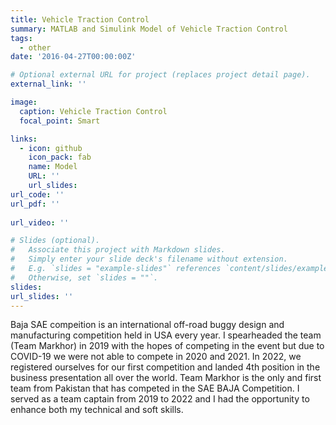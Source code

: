 ```yaml
---
title: Vehicle Traction Control
summary: MATLAB and Simulink Model of Vehicle Traction Control
tags:
  - other
date: '2016-04-27T00:00:00Z'

# Optional external URL for project (replaces project detail page).
external_link: ''

image:
  caption: Vehicle Traction Control 
  focal_point: Smart

links:
  - icon: github
    icon_pack: fab
    name: Model
    URL: ''
    url_slides: 
url_code: ''
url_pdf: ''
   
url_video: ''

# Slides (optional).
#   Associate this project with Markdown slides.
#   Simply enter your slide deck's filename without extension.
#   E.g. `slides = "example-slides"` references `content/slides/example-slides.md`.
#   Otherwise, set `slides = ""`.
slides: 
url_slides: ''
---
```


Baja SAE compeition is an international off-road buggy design and manufacturing competition held in USA every year. I spearheaded the team (Team Markhor) in 2019 with the hopes of competing in the event but due to COVID-19 we were not able to compete in 2020 and 2021. In 2022, we registered ourselves for our first competition and landed 4th position in the business presentation all over the world. Team Markhor is the only and first team from Pakistan that has competed in the SAE BAJA Competition.
I served as a team captain from 2019 to 2022 and I had the opportunity to enhance both my technical and soft skills. 


